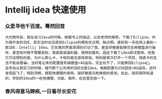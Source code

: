 # Intellij idea 快速使用
### 众里寻他千百度。蓦然回首
    大约两年前，我在自习Java的时候，根据书上的描述，以及老师的推荐。下载了Eclipse，作为我开发的IDE，其实当时也没感觉Eclipse的哪些优点啊，缺点啊。直到有一天在网上看到一款IDE：Intellij Idea。它优美的界面深深的打动了我，甚至好像是能够完全用键盘进行操作，甚至有时候不需要鼠标，简直是装逼利器，我特别喜欢。因此下载了idea尝试使用。但我万万没想到的是，为什么那么卡，卡顿的毫无游戏体验。特别是首次打开一个项目，简直卡的生活不能自理😭。当时笔记本的配置是机械硬盘+4G运存。完全玩不了，只能换回Eclipse🙈。
    去年自从我实习的时候，碰巧那个公司用的IDE也是Idea，电脑配置为256固态+8G运存。这时发现起飞了，特别流畅，搭配快捷键的使用，就好像是鸟枪换炮的感觉。在此，我将我所知道的，学到的Idea的一些快捷键，功能，插件，在这里总结一下。
### 春风得意马蹄疾,一日看尽长安花
